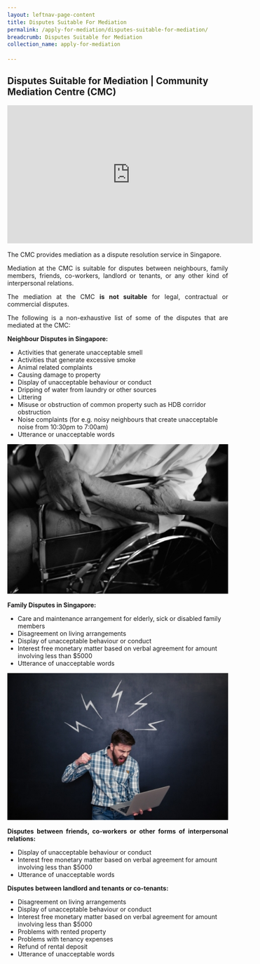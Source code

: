 ```yaml
---
layout: leftnav-page-content
title: Disputes Suitable For Mediation
permalink: /apply-for-mediation/disputes-suitable-for-mediation/
breadcrumb: Disputes Suitable for Mediation
collection_name: apply-for-mediation

---
```


Disputes Suitable for Mediation | Community Mediation Centre (CMC)
---

<p style="text-align: centre"><iframe width="560" height="315" src="https://www.youtube.com/embed/pp1ClJl-Ftg" frameborder="0" allow="accelerometer; autoplay; encrypted-media; gyroscope; picture-in-picture" title="Types of Annoying Neighbours" alt="Types of Annoying Neighbours" allowfullscreen></iframe></p> 


<p style="text-align: justify">The CMC provides mediation as a dispute resolution service in Singapore.</p>

<p style="text-align: justify">Mediation at the CMC is suitable for disputes between neighbours, family members, friends, co-workers, landlord or tenants, or any other kind of interpersonal relations.</p>

<p style="text-align: justify">The mediation at the CMC <b>is not suitable</b> for legal, contractual or commercial disputes.</p>

<p style="text-align: justify">The following is a non-exhaustive list of some of the disputes that are mediated at the CMC:</p>

<b>Neighbour Disputes in Singapore:</b>

* Activities that generate unacceptable smell
* Activities that generate excessive smoke
* Animal related complaints
* Causing damage to property
* Display of unacceptable behaviour or conduct
* Dripping of water from laundry or other sources
* Littering
* Misuse or obstruction of common property such as HDB corridor obstruction
* Noise complaints (for e.g. noisy neighbours that create unacceptable noise from 10:30pm to 7:00am)
* Utterance or unacceptable words

<div class="image"><img src="/images/1525058260813.png/" title="Disputes Suitable for Mediation 2" alt="Disputes Suitable for Mediation 2" style="width: 600px"></div>

<b>Family Disputes in Singapore:</b>

* Care and maintenance arrangement for elderly, sick or disabled family members
* Disagreement on living arrangements
* Display of unacceptable behaviour or conduct
* Interest free monetary matter based on verbal agreement for amount involving less than $5000
* Utterance of unacceptable words

<div class="image"><img src="/images/1503990086253.jpg/" title="Disputes Suitable for Mediation 3" alt="Disputes Suitable for Mediation 3" style="width: 600px"></div>

<p style="text-align: justify"><b>Disputes between friends, co-workers or other forms of interpersonal relations:</b></p>

* Display of unacceptable behaviour or conduct
* Interest free monetary matter based on verbal agreement for amount involving less than $5000
* Utterance of unacceptable words

<p style="text-align: justify"><b>Disputes between landlord and tenants or co-tenants:</b></p>
 
* Disagreement on living arrangements
* Display of unacceptable behaviour or conduct
* Interest free monetary matter based on verbal agreement for amount involving less than $5000
* Problems with rented property
* Problems with tenancy expenses
* Refund of rental deposit
* Utterance of unacceptable words
